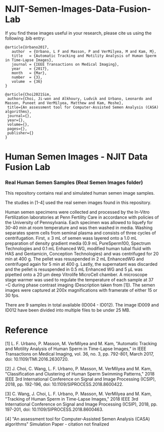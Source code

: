 # NJIT-Semen-Images-Data-Fusion-Lab





If you find these images useful in your research, please cite us using the following .bib entry:
 
 ```
 @article{Urbano2017,
	author  = {Urbano, L F and Masson, P and VerMilyea, M and Kam, M}, 
	title   = {Automatic Tracking and Motility Analysis of Human Sperm in Time-Lapse Images}, 
	journal = {IEEE Transactions on Medical Imaging}, 
	year    = {2017},
	month   = {Mar},
	number  = {3},
	volume  = {36}
}	
 
@article{Choi2021Sim,
  author={Choi, Ji-won and Alkhoury, Ludvik and Urbano, Leonardo and Masson, Puneet and VerMilyea, Matthew and Kam, Moshe},
  title={An assessment tool for Computer-Assisted Semen Analysis (CASA) algorithms},
  journal={},
  year={},
  volume={},
  pages={},
  publisher={}
}
 
 ```
 
# Human Semen Images - NJIT Data Fusion Lab

### Real Human Semen Samples (Real Semen Images folder)
This repository contains real and simulated human semen image samples. 

The studies in [1-4] used the real semen images found in this repository.

Human semen specimens were collected and processed by the In-Vitro Fertilization laboratories at Penn Fertility Care in accordance with policies of the University of Pennsylvania. Each specimen was allowed to liquefy for 30-40 min at room temperature and was then washed in media. Washing separates sperm cells from seminal plasma and consists of three cycles of centrifugation. First, ≤ 3 mL of semen wass layered onto a 1.0 mL preparation of density gradient media (0.9 mL PureSperm100, Spectrum Technologies and 0.1 mL Enhanced WG, modified human tubal fluid with HAS and Gentamicin, Conception Technologies) and was centrifuged for 20 min at 400 g. The pellet was resuspended in 2 mL EnhancedWG and centrifuged again for 5 min at 400 g. Lastly, the supernatant was discarded and the pellet is resuspended in 0.5 mL Enhanced WG and 5 μL was pipetted onto a 20 μm deep Vitrolife MicroCell chamber. A microscope stage warmer was used to regulate the temperature of each sample at 37 ◦C during phase contrast imaging (Description taken from [1]). The semen images were captured at 200x magnifications with framerate of either 15 or 30 fps.

There are 9 samples in total available (ID004 - ID012). The image ID009 and ID012 have been divided into multiple files to be under 25 MB.


# Reference
[1] L. F. Urbano, P. Masson, M. VerMilyea and M. Kam, "Automatic Tracking and Motility Analysis of Human Sperm in Time-Lapse Images," in IEEE Transactions on Medical Imaging, vol. 36, no. 3, pp. 792-801, March 2017, doi: 10.1109/TMI.2016.2630720.

[2] J. Choi, C. Wang, L. F. Urbano, P. Masson, M. VerMilyea and M. Kam, "Classification and Clustering of Human Sperm Swimming Patterns," 2018 IEEE 3rd International Conference on Signal and Image Processing (ICSIP), 2018, pp. 192-196, doi: 10.1109/SIPROCESS.2018.8600422.

[3] C. Wang, J. Choi, L. F. Urbano, P. Masson, M. VerMilyea and M. Kam, "Tracking of Human Sperm in Time-Lapse Images," 2018 IEEE 3rd International Conference on Signal and Image Processing (ICSIP), 2018, pp. 197-201, doi: 10.1109/SIPROCESS.2018.8600463.

[4] "An assessment tool for Computer-Assisted Semen Analysis (CASA) algorithms" Simulation Paper - citation not finalized
